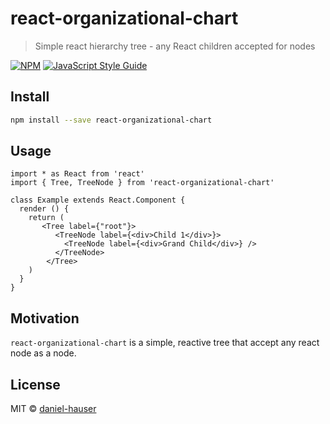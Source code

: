 # react-organizational-chart

> Simple react hierarchy tree - any React children accepted for nodes

[![NPM](https://img.shields.io/npm/v/react-organizational-chart.svg)](https://www.npmjs.com/package/react-organizational-chart) [![JavaScript Style Guide](https://img.shields.io/badge/code_style-standard-brightgreen.svg)](https://standardjs.com)

## Install

```bash
npm install --save react-organizational-chart
```

## Usage

```tsx
import * as React from 'react'
import { Tree, TreeNode } from 'react-organizational-chart'

class Example extends React.Component {
  render () {
    return (
       <Tree label={"root"}>
          <TreeNode label={<div>Child 1</div>}>
            <TreeNode label={<div>Grand Child</div>} />
          </TreeNode>
        </Tree>
    )
  }
}
```

## Motivation

`react-organizational-chart` is a simple, reactive tree that accept any react node as a node.

## License

MIT © [daniel-hauser](https://github.com/daniel-hauser)
